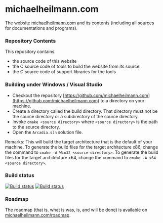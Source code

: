 # michaelheilmann.com
The website [michaelheilmann.com](https://michaelheilmann.com) and its contents (including all sources for documentations and programs).

### Repository Contents
This repository contains
- the source code of this website
- the C source code of tools to build the website from its source
- the C source code of support libraries for the tools

### Building under Windows / Visual Studio
- Checkout the repository [https://github.com/michaelheilmann.com](https://github.com/michaelheilmann.com) to a directory on your machine.
- Create a directory called the build directory. That directory must not be the source directory or a subdirectory of the source directory.
- Invoke `cmake <source directory>` where `<source directory>` is the path to the source directory.
- Open the `Arcadia.sln` solution file.

Remarks: This will build the target architecture that is the default of your machine.
To generate the build files for the target architecture x86, change the command to `cmake -A Win32 <source directory>`.
To generate the build files for the target architecture x64, change the command to `cmake -A x64 <source directory>`.

### Build status
[![Build status](https://ci.appveyor.com/api/projects/status/og37g8g7t984xtt2/branch/main?svg=true)](https://ci.appveyor.com/project/michaelheilmann-com/michaelheilmann-com/branch/main)
[![Build status](https://ci.appveyor.com/api/projects/status/og37g8g7t984xtt2/branch/develop?svg=true)](https://ci.appveyor.com/project/michaelheilmann-com/michaelheilmann-com/branch/develop)

### Roadmap
The roadmap (that is, what is was, is, and will be done) is available on [michaelheilmann.com/roadmap](https://michaelheilmann.com/roadmap).
